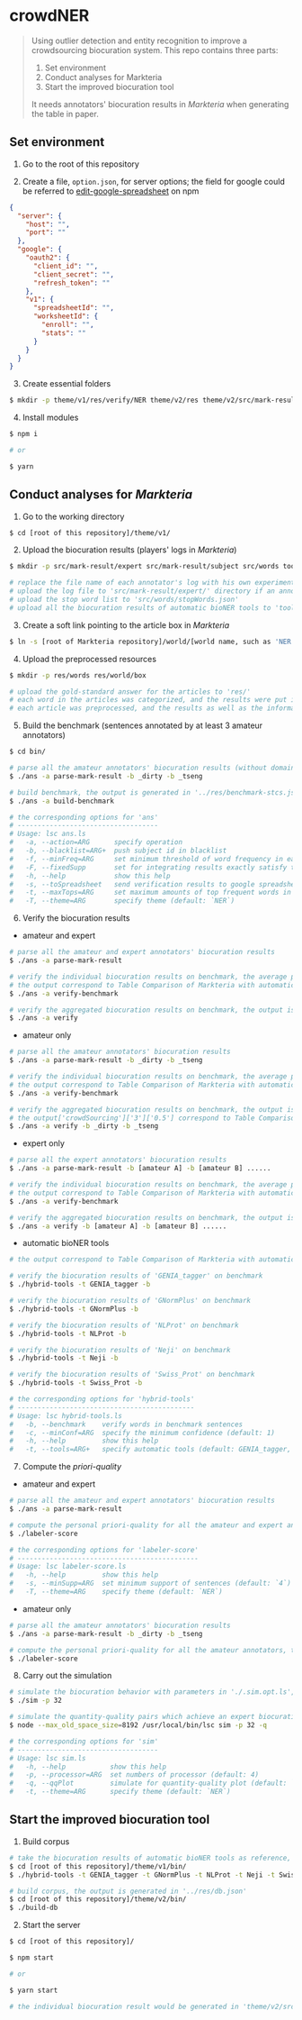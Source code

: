 # crowdNER

> Using outlier detection and entity recognition to improve a crowdsourcing biocuration system.
> This repo contains three parts:
> 1. Set environment
> 2. Conduct analyses for Markteria
> 3. Start the improved biocuration tool
>
> It needs annotators' biocuration results in _Markteria_ when generating the table in paper.

## Set environment

1. Go to the root of this repository

2. Create a file, `option.json`, for server options; the field for google could be referred to [edit-google-spreadsheet](https://www.npmjs.com/package/edit-google-spreadsheet) on npm

```json
{
  "server": {
    "host": "",
    "port": ""
  },
  "google": {
    "oauth2": {
      "client_id": "",
      "client_secret": "",
      "refresh_token": ""
    },
    "v1": {
      "spreadsheetId": "",
      "worksheetId": {
        "enroll": "",
        "stats": ""
      }
    }
  }
}
```

3. Create essential folders

```bash
$ mkdir -p theme/v1/res/verify/NER theme/v2/res theme/v2/src/mark-result
```

4. Install modules

```bash
$ npm i

# or

$ yarn
```

## Conduct analyses for _Markteria_

1. Go to the working directory

```bash
$ cd [root of this repository]/theme/v1/
```

2. Upload the biocuration results (players' logs in _Markteria_)

```bash
$ mkdir -p src/mark-result/expert src/mark-result/subject src/words tools

# replace the file name of each annotator's log with his own experiment ID (such as '_dirty')
# upload the log file to 'src/mark-result/expert/' directory if an annotator is expert; otherwise, to 'src/mark-result/subject/' directory
# upload the stop word list to 'src/words/stopWords.json'
# upload all the biocuration results of automatic bioNER tools to 'tools/[bioNER tool name]/predict.mia.json'
```

3. Create a soft link pointing to the article box in _Markteria_

```bash
$ ln -s [root of Markteria repository]/world/[world name, such as 'NER' or 'PPI']/res/box/ src/
```

4. Upload the preprocessed resources

```bash
$ mkdir -p res/words res/world/box

# upload the gold-standard answer for the articles to 'res/'
# each word in the articles was categorized, and the results were put into 'res/words/'
# each article was preprocessed, and the results as well as the information of annototors were put into 'res/world/'
```

5. Build the benchmark (sentences annotated by at least 3 amateur annotators)

```bash
$ cd bin/

# parse all the amateur annotators' biocuration results (without domain expert), the output is generated in '../res/mark-result.json'
$ ./ans -a parse-mark-result -b _dirty -b _tseng

# build benchmark, the output is generated in '../res/benchmark-stcs.json'
$ ./ans -a build-benchmark

# the corresponding options for 'ans'
# -----------------------------------
# Usage: lsc ans.ls
#   -a, --action=ARG      specify operation
#   -b, --blacklist=ARG+  push subject id in blacklist
#   -f, --minFreq=ARG     set minimum threshold of word frequency in each article to be extracted
#   -F, --fixedSupp       set for integrating results exactly satisfy the required support (default: more than minimum support)
#   -h, --help            show this help
#   -s, --toSpreadsheet   send verification results to google spreadsheet (default: `false`)
#   -t, --maxTops=ARG     set maximum amounts of top frequent words in each article to be extracted
#   -T, --theme=ARG       specify theme (default: `NER`)
```

6. Verify the biocuration results

- amateur and expert

```bash
# parse all the amateur and expert annotators' biocuration results
$ ./ans -a parse-mark-result

# verify the individual biocuration results on benchmark, the average performance would be shown on the command line
# the output correspond to Table Comparison of Markteria with automatic NER tools - Average of subjects with experts in the paper
$ ./ans -a verify-benchmark

# verify the aggregated biocuration results on benchmark, the output is generated in '../res/verify/NER/verification.json'
$ ./ans -a verify
```

- amateur only

```bash
# parse all the amateur annotators' biocuration results
$ ./ans -a parse-mark-result -b _dirty -b _tseng

# verify the individual biocuration results on benchmark, the average performance would be shown on the command line
# the output correspond to Table Comparison of Markteria with automatic NER tools - Average of subjects without experts in the paper
$ ./ans -a verify-benchmark

# verify the aggregated biocuration results on benchmark, the output is generated in '../res/verify/NER/verification.json'
# the output['crowdSourcing']['3']['0.5'] correspond to Table Comparison of Markteria with automatic NER tools - Markteria without experts in the paper
$ ./ans -a verify -b _dirty -b _tseng
```

- expert only

```bash
# parse all the expert annotators' biocuration results
$ ./ans -a parse-mark-result -b [amateur A] -b [amateur B] ......

# verify the individual biocuration results on benchmark, the average performance would be shown on the command line
# the output correspond to Table Comparison of Markteria with automatic NER tools - Average of experts only in the paper
$ ./ans -a verify-benchmark

# verify the aggregated biocuration results on benchmark, the output is generated in '../res/verify/NER/verification.json'
$ ./ans -a verify -b [amateur A] -b [amateur B] ......
```

- automatic bioNER tools

```bash
# the output correspond to Table Comparison of Markteria with automatic NER tools - Automatic tools

# verify the biocuration results of 'GENIA_tagger' on benchmark
$ ./hybrid-tools -t GENIA_tagger -b

# verify the biocuration results of 'GNormPlus' on benchmark
$ ./hybrid-tools -t GNormPlus -b

# verify the biocuration results of 'NLProt' on benchmark
$ ./hybrid-tools -t NLProt -b

# verify the biocuration results of 'Neji' on benchmark
$ ./hybrid-tools -t Neji -b

# verify the biocuration results of 'Swiss_Prot' on benchmark
$ ./hybrid-tools -t Swiss_Prot -b

# the corresponding options for 'hybrid-tools'
# --------------------------------------------
# Usage: lsc hybrid-tools.ls
#   -b, --benchmark    verify words in benchmark sentences
#   -c, --minConf=ARG  specify the minimum confidence (default: 1)
#   -h, --help         show this help
#   -t, --tools=ARG+   specify automatic tools (default: GENIA_tagger, GNormPlus, NLProt, Neji, Swiss_Prot)
```

7. Compute the _priori-quality_

- amateur and expert

```bash
# parse all the amateur and expert annotators' biocuration results
$ ./ans -a parse-mark-result

# compute the personal priori-quality for all the amateur and expert annotators, the output is generated in '../res/verify/NER/labeler-score.json'
$ ./labeler-score

# the corresponding options for 'labeler-score'
# ---------------------------------------------
# Usage: lsc labeler-score.ls
#   -h, --help         show this help
#   -s, --minSupp=ARG  set minimum support of sentences (default: `4`)
#   -T, --theme=ARG    specify theme (default: `NER`)
```

- amateur only

```bash
# parse all the amateur annotators' biocuration results
$ ./ans -a parse-mark-result -b _dirty -b _tseng

# compute the personal priori-quality for all the amateur annotators, the output is generated in '../res/verify/NER/labeler-score.json'
$ ./labeler-score
```

8. Carry out the simulation

```bash
# simulate the biocuration behavior with parameters in './.sim.opt.ls', the output is generated in '../res/verify/NER/sim-verification.json'
$ ./sim -p 32

# simulate the quantity-quality pairs which achieve an expert biocuration level, the output is generated in '../res/verify/NER/quantity-quality.json'
$ node --max_old_space_size=8192 /usr/local/bin/lsc sim -p 32 -q

# the corresponding options for 'sim'
# -----------------------------------
# Usage: lsc sim.ls
#   -h, --help           show this help
#   -p, --processor=ARG  set numbers of processor (default: 4)
#   -q, --qqPlot         simulate for quantity-quality plot (default: `false`)
#   -t, --theme=ARG      specify theme (default: `NER`)
```

## Start the improved biocuration tool

1. Build corpus

```bash
# take the biocuration results of automatic bioNER tools as reference, the output is generated in '../res/verify/NER/hybrid-tools-rlt.json'
$ cd [root of this repository]/theme/v1/bin/
$ ./hybrid-tools -t GENIA_tagger -t GNormPlus -t NLProt -t Neji -t Swiss_Prot

# build corpus, the output is generated in '../res/db.json'
$ cd [root of this repository]/theme/v2/bin/
$ ./build-db
```

2. Start the server

```bash
$ cd [root of this repository]/

$ npm start

# or

$ yarn start

# the individual biocuration result would be generated in 'theme/v2/src/mark-result/'
```
